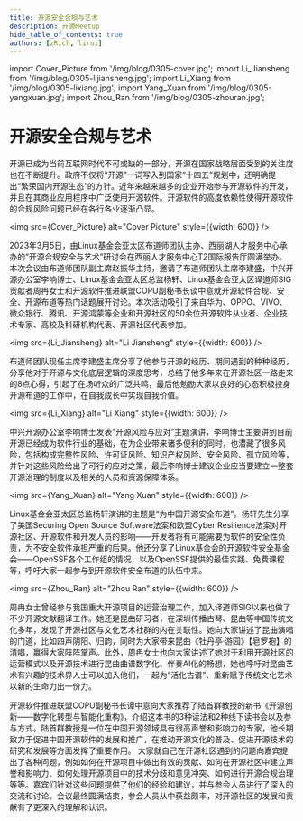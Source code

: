 ```yaml
---
title: 开源安全合规与艺术
description: 开源Meetup
hide_table_of_contents: true
authors: [zRich, lirui]
---
```


import Cover_Picture from '/img/blog/0305-cover.jpg';
import Li_Jiansheng from '/img/blog/0305-lijiansheng.jpg';
import Li_Xiang from '/img/blog/0305-lixiang.jpg';
import Yang_Xuan from '/img/blog/0305-yangxuan.jpg';
import Zhou_Ran from '/img/blog/0305-zhouran.jpg';

# 开源安全合规与艺术

开源已成为当前互联网时代不可或缺的一部分，开源在国家战略层面受到的关注度也在不断提升。政府不仅将“开源”一词写入到国家“十四五”规划中，还明确提出“繁荣国内开源生态”的方针。近年来越来越多的企业开始参与开源软件的开发，并且在其商业应用程序中广泛使用开源软件。开源软件的高度依赖性使得开源软件的合规风险问题已经在各行各业逐渐凸显。

<!-- ![Cover Picture](/img/blog/0305-cover.jpg) -->
<img src={Cover_Picture} alt="Cover Picture" style={{width: 600}} />

2023年3月5日，由Linux基金会亚太区布道师团队主办、西丽湖人才服务中心承办的“开源合规安全与艺术”研讨会在西丽人才服务中心T2国际报告厅圆满举办。
本次会议由布道师团队副主席赵振华主持，邀请了布道师团队主席李建盛，中兴开源办公室李响博士、Linux基金会亚太区总监杨轩、Linux基金会亚太区译道师SIG贡献者周冉女士和开源软件推进联盟COPU副秘书长谈中意就开源软件合规、安全、开源布道等热门话题展开讨论。本次活动吸引了来自华为、OPPO、VIVO、微众银行、腾讯、开源鸿蒙等企业和开源社区的50余位开源软件从业者、企业技术专家、高校及科研机构代表、开源社区代表参加。


<!-- ![Li Jiansheng](/img/blog/0305-lijiansheng.jpg) -->

<img src={Li_Jiansheng} alt="Li Jiansheng" style={{width: 600}} />

布道师团队现任主席李建盛主席分享了他参与开源的经历、期间遇到的种种经历，分享他对于开源与文化底层逻辑的深度思考，总结了他多年来在开源社区一路走来的8点心得，引起了在场听众的广泛共鸣，最后他勉励大家以良好的心态积极投身开源布道的工作中，在自我成长中实现自我价值。

<img src={Li_Xiang} alt="Li Xiang" style={{width: 600}} />

中兴开源办公室李响博士发表“开源风险与应对”主题演讲，李响博士主要讲到目前开源已经成为软件行业的基础，在为企业带来诸多便利的同时，也潜藏了很多风险，包括构成完整性风险、许可证风险、知识产权风险、安全风险、孤立风险等，并针对这些风险给出了可行的应对之策，最后李响博士建议企业应当要建立一整套开源治理的制度以及相关的人员和资源保障体系。

<img src={Yang_Xuan} alt="Yang Xuan" style={{width: 600}} />

Linux基金会亚太区总监杨轩演讲的主题是“为中国开源安全布道”。杨轩先生分享了美国Securing Open Source Software法案和欧盟Cyber Resilience法案对开源社区、开源软件和开发人员的影响——开发者将有可能需要为软件的安全性负责，为不安全软件承担严重的后果。他还分享了Linux基金会的开源软件安全基金会——OpenSSF各个工作组的情况，以及OpenSSF提供的最佳实践、免费课程等，呼吁大家一起参与到开源软件安全布道的队伍中来。

<img src={Zhou_Ran} alt="Zhou Ran" style={{width: 600}} />

周冉女士曾经参与我国重大开源项目的运营治理工作，加入译道师SIG以来也做了不少开源文献翻译工作。她还是昆曲研习者，在深圳传播古琴、昆曲等中国传统文化多年，发现了开源社区与文化艺术社群的内在关联性。她向大家讲述了昆曲演唱的门道，比如四声阴阳、归韵，同时为大家带来昆曲《牡丹亭·游园》【皂罗袍】的清唱，赢得大家阵阵掌声。此外，周冉女士也向大家讲述了她对于利用开源社区的运营模式以及开源技术进行昆曲曲谱数字化、伴奏AI化的畅想，她也呼吁对昆曲艺术有兴趣的技术界人士可以加入他们，一起为“活化古谱”、重新赋予传统文化艺术以新的生命力出一份力。

开源软件推进联盟COPU副秘书长谭中意向大家推荐了陆首群教授的新书《开源创新——数字化转型与智能化重构》，介绍这本书的3种读法和2种线下读书会以及参与方式。陆首群教授是一位在中国开源领域具有很高声誉和影响力的专家，他长期致力于促进中国开源软件的发展和推广，在推动开源文化的普及、促进开源技术的研究和发展等方面发挥了重要作用。
大家就自己在开源社区遇到的问题向嘉宾提出了各种问题，例如如何在开源项目中做出有效的贡献、如何在开源社区中建立声誉和影响力、如何处理开源项目中的技术分歧和意见冲突、如何进行开源合规治理等等。嘉宾们针对这些问题提供了他们的经验和建议，并与参会人员进行了深入的交流和讨论。会议最终圆满结束，参会人员从中获益颇丰，对开源社区的发展和贡献有了更深入的理解和认识。
